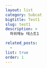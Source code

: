 ```yaml
---
layout: list
category: Subcat
bigtitle: Test1
slug: test1
description: >
  하위메뉴 테스트1

related_posts:
  -
list: true
order: 1
---
```

